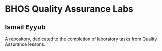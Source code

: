 # BHOS Quality Assurance Labs
## Ismail Eyyub
A repository, dedicated to the completion of laboratory tasks from Quality Assurance lessons.

